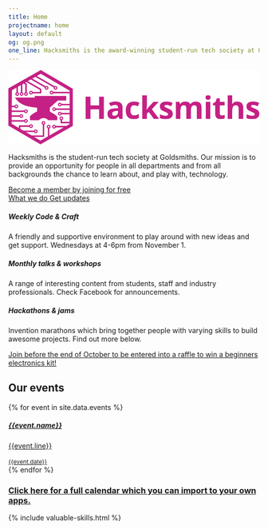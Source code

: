 ```yaml
---
title: Home
projectname: home
layout: default
og: og.png
one_line: Hacksmiths is the award-winning student-run tech society at Goldsmiths, University of London.
---
```


<section class="switchable feature-large bg--secondary hero">
    <div class="container">
        <div class="row">
            <div class="col-sm-6 col-md-5">
                <div class="switchable__text">
                    <img src="/assets/img/logo-hacksmiths.svg" alt="Hacksmiths Logo">
                    <p class="lead"> Hacksmiths is the student-run tech society at Goldsmiths. Our mission is to provide an opportunity for people in all departments and from all backgrounds the chance to learn about, and play with, technology. </p>
                    <a class="btn btn--sm btn--primary type--uppercase" href="/join"> <span class="btn__text">Become a member by joining for free</span> </a>
                    <br>
                    <a href="//www.youtube.com/watch?v=pkHNc2wiNxI" class="btn btn--sm type--uppercase" data-lity>
                        <i class="socicon icon socicon-youtube"></i>
                        <span>What we do</span>
                    </a>
                    <a href="https://m.me/smithsbot" class="btn btn--sm type--uppercase" target="_blank">
                        <i class="socicon icon socicon-messenger"></i>
                        <span>Get updates</span>
                    </a>
                </div>
            </div>
            <div class="col-sm-6">
                <div class="boxed boxed--lg boxed--border">
                    <div class="feature feature-2">
                        <div class="feature__body">
                            <h5>Weekly Code &amp; Craft</h5>
                            <p>A friendly and supportive environment to play around with new ideas and get support. Wednesdays at 4-6pm from November 1.<br></p>
                        </div>
                    </div>
                    <div class="feature feature-2">
                        <div class="feature__body">
                            <h5>Monthly talks &amp; workshops</h5>
                            <p> A range of interesting content from students, staff and industry professionals. Check Facebook for announcements.</p>
                        </div>
                    </div>
                    <div class="feature feature-2">
                        <div class="feature__body">
                            <h5>Hackathons &amp; jams</h5>
                            <p>Invention marathons which bring together people with varying skills to build awesome projects. Find out more below.</p>
                        </div>
                    </div>
                </div>
            </div>
        </div>
    </div>
</section>

<section class="text-center cta cta-4 space--xxs border--bottom bg--primary cta-lottery">
    <a href="/join">
        <div class="container">
            <div class="row">
                <div class="col-sm-12"> <span>Join before the end of October to be entered into a raffle to win a beginners electronics kit!</span> </div>
            </div>
        </div>
    </a>
</section>

<section class="events">
    <div class="container">
        <div class="row">
            <h2>Our events</h2>
            {% for event in site.data.events %}
                <div class="col-sm-4 event-single">
                    <a {% unless event.url == "undefined" %} href="{{event.url}}" {% endunless %}>
                        <div class="feature feature-1">
                            <div class="feature__body boxed boxed--border">
                                <h5>{{event.name}}</h5>
                                <p>{{event.line}}</p>
                                <small>{{event.date}}</small>
                            </div>
                        </div>
                    </a>
                </div>
            {% endfor %}
        </div>
        <h3><a href="https://calendar.google.com/calendar/embed?src=jellybabi.es_l70qvq3qcvbe4sci1pskevfu4c%40group.calendar.google.com&ctz=Europe/London">Click here for a full calendar which you can import to your own apps.</a></h3>
    </div>
</section>

{% include valuable-skills.html %}

